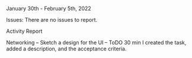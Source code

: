 January 30th - February 5th, 2022 

Issues: There are no issues to report.

Activity Report

Networking – Sketch a design for the UI – ToDO
30 min
I created the task, added a description, and the acceptance criteria.